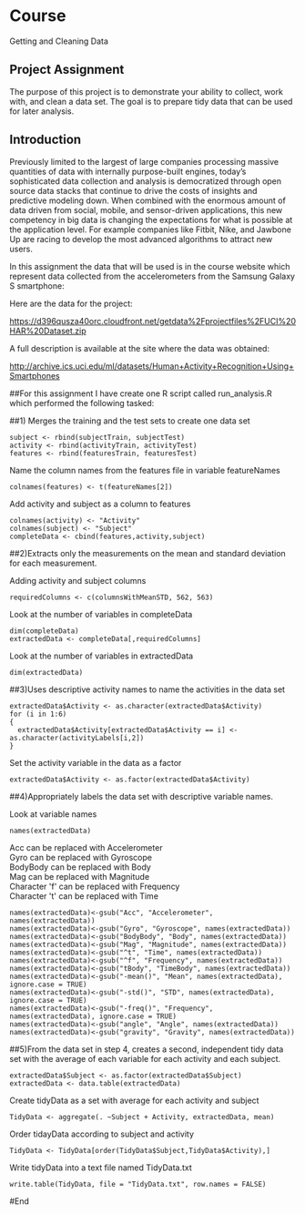# Course 
Getting and Cleaning Data

## Project Assignment
The purpose of this project is to demonstrate your ability to collect, work with, and clean a data set. The goal is to prepare tidy data that can be used for later analysis.

## Introduction
Previously limited to the largest of large companies processing massive quantities of data with internally purpose-built engines, today’s sophisticated data collection and analysis is democratized through open source data stacks that continue to drive the costs of insights and predictive modeling down. When combined with the enormous amount of data driven from social, mobile, and sensor-driven applications, this new competency in big data is changing the expectations for what is possible at the application level. For example companies like Fitbit, Nike, and Jawbone Up are racing to develop the most advanced algorithms to attract new users. 

In this assignment the data that will be used is in the course website which represent data collected from the accelerometers from the Samsung Galaxy S smartphone:

Here are the data for the project:

https://d396qusza40orc.cloudfront.net/getdata%2Fprojectfiles%2FUCI%20HAR%20Dataset.zip


A full description is available at the site where the data was obtained:

http://archive.ics.uci.edu/ml/datasets/Human+Activity+Recognition+Using+Smartphones 

##For this assignment I have create one R script called run_analysis.R which performed the following tasked: 

##1)  Merges the training and the test sets to create one data set
```
subject <- rbind(subjectTrain, subjectTest)
activity <- rbind(activityTrain, activityTest)
features <- rbind(featuresTrain, featuresTest)
```

Name the column names from the features file in variable featureNames
```
colnames(features) <- t(featureNames[2])
```
     
Add activity and subject as a column to features
```
colnames(activity) <- "Activity"
colnames(subject) <- "Subject"
completeData <- cbind(features,activity,subject)
```
     
##2)Extracts only the measurements on the mean and standard deviation for each measurement. 
    
Adding activity and subject columns
    
```
requiredColumns <- c(columnsWithMeanSTD, 562, 563)
```

Look at the number of variables in completeData
```
dim(completeData)
extractedData <- completeData[,requiredColumns]
```
    
Look at the number of variables in extractedData
```
dim(extractedData)
```
    
##3)Uses descriptive activity names to name the activities in the data set
```
extractedData$Activity <- as.character(extractedData$Activity)
for (i in 1:6)
{
  extractedData$Activity[extractedData$Activity == i] <- as.character(activityLabels[i,2])
}
```

Set the activity variable in the data as a factor
```
extractedData$Activity <- as.factor(extractedData$Activity)
```

##4)Appropriately labels the data set with descriptive variable names. 
 
Look at variable names 
    
```
names(extractedData)
```
    
Acc can be replaced with Accelerometer                  
Gyro can be replaced with Gyroscope                        
BodyBody can be replaced with Body                         
Mag can be replaced with Magnitude                               
Character 'f' can be replaced with Frequency                                 
Character 't' can be replaced with Time                                
   
```                              
names(extractedData)<-gsub("Acc", "Accelerometer", names(extractedData))      
names(extractedData)<-gsub("Gyro", "Gyroscope", names(extractedData))   
names(extractedData)<-gsub("BodyBody", "Body", names(extractedData))    
names(extractedData)<-gsub("Mag", "Magnitude", names(extractedData))    
names(extractedData)<-gsub("^t", "Time", names(extractedData))    
names(extractedData)<-gsub("^f", "Frequency", names(extractedData))     
names(extractedData)<-gsub("tBody", "TimeBody", names(extractedData))   
names(extractedData)<-gsub("-mean()", "Mean", names(extractedData), ignore.case = TRUE)   
names(extractedData)<-gsub("-std()", "STD", names(extractedData), ignore.case = TRUE)     
names(extractedData)<-gsub("-freq()", "Frequency", names(extractedData), ignore.case = TRUE)    
names(extractedData)<-gsub("angle", "Angle", names(extractedData))      
names(extractedData)<-gsub("gravity", "Gravity", names(extractedData))  
```
    
##5)From the data set in step 4, creates a second, independent tidy data set with the average of each variable for each activity and each subject.
    
```  
extractedData$Subject <- as.factor(extractedData$Subject)   
extractedData <- data.table(extractedData)      
```
    
Create tidyData as a set with average for each activity and subject    
``` 
TidyData <- aggregate(. ~Subject + Activity, extractedData, mean) 
```
    
Order tidayData according to subject and activity    
```
TidyData <- TidyData[order(TidyData$Subject,TidyData$Activity),]  
```
    
Write tidyData into a text file named TidyData.txt   
```
write.table(TidyData, file = "TidyData.txt", row.names = FALSE)   
```
#End 
